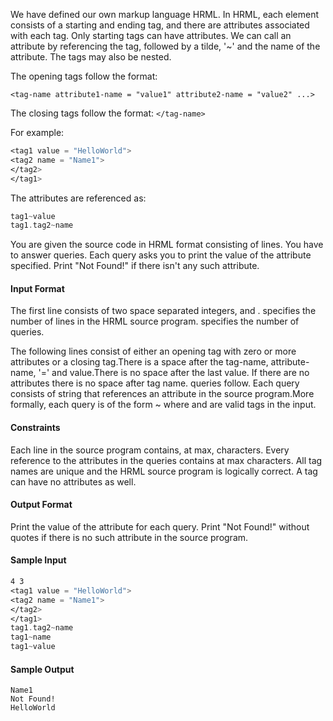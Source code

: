 We have defined our own markup language HRML. In HRML, each element consists of a starting and ending tag, and there are attributes associated with each tag. Only starting tags can have attributes. We can call an attribute by referencing the tag, followed by a tilde, '~' and the name of the attribute. The tags may also be nested.

The opening tags follow the format:
```
<tag-name attribute1-name = "value1" attribute2-name = "value2" ...>

```
The closing tags follow the format:
`</tag-name>`

For example:
```asm
<tag1 value = "HelloWorld">
<tag2 name = "Name1">
</tag2>
</tag1>
```
The attributes are referenced as:

```asm
tag1~value  
tag1.tag2~name
```
You are given the source code in HRML format consisting of  lines. You have to answer  queries. Each query asks you to print the value of the attribute specified. Print "Not Found!" if there isn't any such attribute.

#### Input Format

The first line consists of two space separated integers,  and .  specifies the number of lines in the HRML source program.  specifies the number of queries.

The following  lines consist of either an opening tag with zero or more attributes or a closing tag.There is a space after the tag-name, attribute-name, '=' and value.There is no space after the last value. If there are no attributes there is no space after tag name.
 queries follow. Each query consists of string that references an attribute in the source program.More formally, each query is of the form  ~ where  and  are valid tags in the input.

#### Constraints


Each line in the source program contains, at max,  characters.
Every reference to the attributes in the  queries contains at max  characters.
All tag names are unique and the HRML source program is logically correct.
A tag can have no attributes as well.

#### Output Format
Print the value of the attribute for each query. Print "Not Found!" without quotes if there is no such attribute in the source program.

#### Sample Input
```asm
4 3
<tag1 value = "HelloWorld">
<tag2 name = "Name1">
</tag2>
</tag1>
tag1.tag2~name
tag1~name
tag1~value
```

#### Sample Output
```
Name1
Not Found!
HelloWorld
```